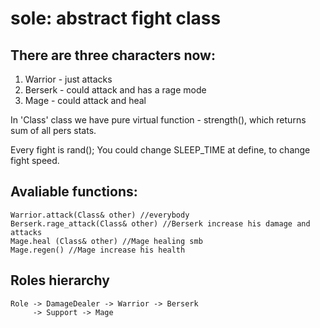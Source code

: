 # sole: abstract fight class

## There are three characters now:

  1) Warrior - just attacks
  2) Berserk - could attack and has a rage mode
  3) Mage - could attack and heal 

In 'Class' class we have pure virtual function - strength(), which returns sum of all pers stats.

Every fight is rand(); You could change SLEEP_TIME at define, to change fight speed.

## Avaliable functions:
 
    Warrior.attack(Class& other) //everybody
    Berserk.rage_attack(Class& other) //Berserk increase his damage and attacks
    Mage.heal (Class& other) //Mage healing smb  
    Mage.regen() //Mage increase his health
    
## Roles hierarchy

    Role -> DamageDealer -> Warrior -> Berserk
         -> Support -> Mage
